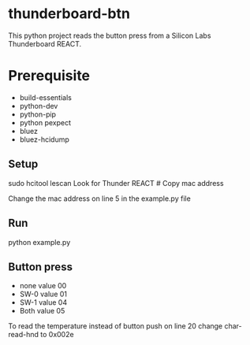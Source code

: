 # thunderboard-btn

This python project reads the button press from a Silicon Labs Thunderboard REACT.

# Prerequisite

* build-essentials
* python-dev
* python-pip
* python pexpect
* bluez
* bluez-hcidump

## Setup

sudo hcitool lescan
Look for Thunder REACT #
Copy mac address

Change the mac address on line 5 in the example.py file

## Run

python example.py

## Button press

* none value 00
* SW-0 value 01
* SW-1 value 04
* Both value 05

To read the temperature instead of button push on line 20 change char-read-hnd to 0x002e
